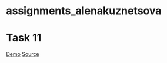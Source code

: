 # assignments_alenakuznetsova

# Task 11
[Demo](https://alenakuznetsova.github.io/html5-form/)
[Source](https://github.com/kottans-frontend-2018/assignments_alenakuznetsova/tree/task_11)
